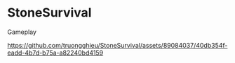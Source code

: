 # StoneSurvival
Gameplay 

https://github.com/truongghieu/StoneSurvival/assets/89084037/40db354f-eadd-4b7d-b75a-a82240bd4159

